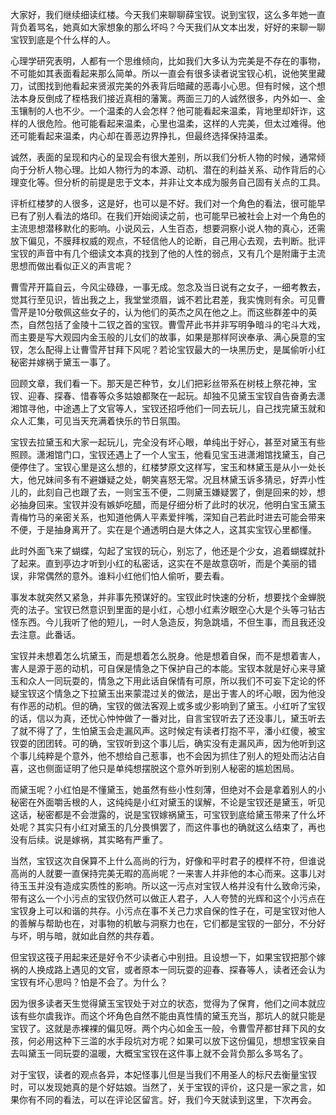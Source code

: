 
大家好，我们继续细读红楼。今天我们来聊聊薛宝钗。说到宝钗，这么多年她一直背负着骂名，她真如大家想象的那么坏吗？今天我们从文本出发，好好的来聊一聊宝钗到底是个什么样的人。

心理学研究表明，人都有一个思维倾向，比如我们大多认为完美是不存在的事物，不可能如其表面看起来那么简单。所以一直会有很多读者说宝钗心机，说他笑里藏刀，试图找到他看起来贤淑完美的外表背后暗藏的恶毒小心思。但有时候，这个想法本身反倒成了桎梏我们接近真相的藩篱。两面三刀的人诚然很多，内外如一、金玉镶制的人也不少。一个温柔的人会怎样？他可能看起来温柔，背地里却奸诈，这样的人很危险。他可能看起来温柔，心里也温柔，这样的人完美，但太过难得。他还可能看起来温柔，内心却在善恶边界挣扎，但最终选择保持温柔。

诚然，表面的呈现和内心的呈现会有很大差别，所以我们分析人物的时候，通常倾向于分析人物心理。比如人物行为的本源、动机、潜在的利益关系、动作背后的心理变化等。但分析的前提是忠于文本，并非让文本成为服务自己固有关点的工具。

评析红楼梦的人很多，这是好，也可以是不好。我们对一个角色的看法，很可能早已有了别人看法的烙印。在我们开始阅读之前，也可能早已被社会上对一个角色的主流思想潜移默化的影响。小说风云，人生百态，想要洞察小说人物的真心，还需放下偏见，不膜拜权威的观点，不轻信他人的论断，自己用心去观，去判断。批评宝钗的声音中有几个细读文本真的找到了他的人性的弱点，又有几个是附庸于主流思想而做出看似正义的声言呢？

曹雪芹开篇自云，今风尘碌碌，一事无成。忽念及当日说有之女子，一细考教去，觉其行至见识，皆出我之上，我堂堂须眉，诚不若比君差，我实愧则有余。可见曹雪芹是10分敬佩这些女子的，认为他们的英杰之风在他之上。而这些群差中的英杰，自然包括了金陵十二钗之首的宝钗。曹雪芹此书并非写明争暗斗的宅斗大戏，而主要是写大观园内金玉般的儿女们的故事，如果是那样阿谀奉承、满心戾意的宝钗，怎么配得上让曹雪芹甘拜下风呢？若论宝钗最大的一块黑历史，是属偷听小红秘密并嫁祸于黛玉一事了。

回顾文章，我们看一下。那天是芒种节，女儿们把彩丝带系在树枝上祭花神，宝钗、迎春、探春、惜春等众多姑娘都聚在一起玩。却独不见黛玉宝钗自告奋勇去潇湘馆寻他，中途遇上了文官等人，宝钗还招呼他们一同去玩儿，自己找完黛玉就和众人汇集，可见当天充满着快乐的节日氛围。

宝钗去拉黛玉和大家一起玩儿，完全没有坏心眼，单纯出于好心，甚至对黛玉有些照顾。潇湘馆门口，宝钗还遇上了一个人宝玉，他看见宝玉进潇湘馆找黛玉，自己便停住了。宝钗心里是这么想的，红楼梦原文这样写，宝玉和林黛玉是从小一处长大，他兄妹间多有不避嫌疑之处，朝笑喜怒无常。况且林黛玉诉多猜忌，好弄小性儿的，此刻自己也跟了去，一则宝玉不便，二则黛玉嫌疑罢了，倒是回来的妙，想必抽身回来。宝钗并没有嫉妒吃醋，而是仔细分析了此时的状况，他明白宝玉黛玉青梅竹马的亲密关系，也知道他俩人平素爱拌嘴，深知自己若此时进去可能会带来不便，于是抽身离开了。实在是个通透明白是大体之人，这其实宝钗心里都懂。

此时外面飞来了蝴蝶，勾起了宝钗的玩心，别忘了，他还是个少女，追着蝴蝶就扑了起来。直到亭边才听到小红的私密话，这实在不是故意窃听，而是个美丽的错误，非常偶然的意外。谁料小红他们怕人偷听，要去看。

事发本就突然又紧急，并非事先预谋好的。宝钗此时快速的分析，想要找个金蝉脱壳的法子。宝钗已然意识到里面的是小红，心想小红素汐眼空心大是个头等刁钻古怪东西。今儿我听了他的短儿，一时人急造反，狗急跳墙，不但生事，而且我还没去注意。此番话。

宝钗并未想着怎么坑黛玉，而是想着怎么脱身。他是想着自保，而不是想着害人，害人是源于恶的动机，可自保是情急之下保护自己的本能。宝钗本就是好心来寻黛玉和众人一同玩耍的，情急之下用此话自保情有可原，所以我们不可妄下定论的怀疑宝钗这个情急之下拉黛玉出来蒙混过关的做法，是出于害人的坏心眼，因为他没有作恶的动机。但的确，宝钗的做法客观上或多或少影响到了黛玉。小红听了宝钗的话，信以为真，还忧心忡忡做了一番对比，自言宝钗听去了还没事儿，黛玉听去了就不得了了，生怕黛玉会走漏风声。这时候定有读者打抱不平，潘小红傻，被宝钗耍的团团转。可的确，宝钗听到这个事儿后，确实没有走漏风声，因为他听到这个事儿纯粹是个意外，他不想给自己惹事，也不会因为抓住了别人的短处而沾沾自喜，这也侧面证明了他只是单纯想摆脱这个意外听到别人秘密的尴尬困局。

而黛玉呢？小红怕是不懂黛玉，她虽然有些小性刻薄，但绝对不会是拿着别人的小秘密在外面嚼舌根的人，这纯纯是小红对黛玉的误解，不论是宝钗还是黛玉，听见这话，秘密都是不会泄露的，说是宝钗嫁祸黛玉，可宝钗到底给黛玉带来了什么坏处呢？其实只有小红对黛玉的几分畏惧罢了，而这件事也的确就这么结束了，再也没有后续。说是嫁祸，其实略有严重了。

当然，宝钗这次自保算不上什么高尚的行为，好像和平时君子的模样不符，但谁说高尚的人就要一直保持完美无暇的高尚呢？一来害人并非他的本心而来。这事儿对待玉玉并没有造成实质性的影响。所以这一污点对宝钗人格并没有什么致命污染，带有这么一个小污点的宝钗仍然可以做正人君子，人人夸赞的光辉和这个小污点在宝钗身上可以和谐的共存。小污点在事不关己力求自保的性子在，可是宝钗对他人的善解与帮助也在，对事物的机敏与洞察力也在，它们都是宝钗的一部分，不分好与坏，明与暗，就如此自然的共存着。

但宝钗这筏子用起来还是好令不少读者心中别扭。且设想一下，如果宝钗把那个嫁祸的人换成路上遇见的文官，或者原本一同玩耍的迎春、探春等人，读者还会认为宝钗有坏心思吗？怕是不会了。为什么？

因为很多读者天生觉得黛玉宝钗处于对立的状态，觉得为了保育，他们之间本就应该有些尔虞我诈。而这个坏角色自然不能由真性情的黛玉充当，那坑人的就只能是宝钗了。这就是赤裸裸的偏见呀。两个内心如金玉一般，令曹雪芹都甘拜下风的女孩，何必用这种下三滥的水手段坑对方呢？如果可以放下这份偏见，想想宝钗亲自去叫黛玉一同玩耍的温暖，大概宝宝钗在这件事上就不会背负那么多骂名了。

对于宝钗，读者的观点各异，本妃怪事儿但是当我们不用圣人的标尺去衡量宝钗时，可以发现她真的是个好姑娘。当然了，关于宝钗的评价，这只是一家之言，如果你有不同的看法，可以在评论区留言。好，我们今天就读到这里，下次再会。


